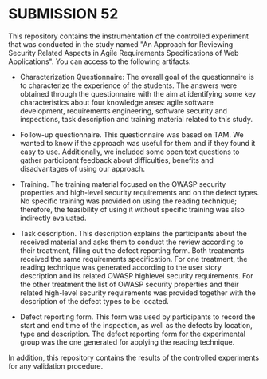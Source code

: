 # SUBMISSION 52

This repository contains the instrumentation of the controlled experiment that was conducted in the study named "An Approach for Reviewing Security Related Aspects in Agile Requirements Specifications of Web Applications". You can access to the following artifacts:

* Characterization Questionnaire: The overall goal of the questionnaire is to characterize the experience of the students. The answers were obtained through the questionnaire with the aim at identifying some key characteristics about four knowledge areas: agile software development, requirements engineering, software security and inspections, task description and training material related to this study.

* Follow-up questionnaire. This questionnaire was based on TAM. We wanted to know if the approach was useful for them and if they found it easy to use. Additionally, we included some open text questions to gather participant feedback about difficulties, benefits and disadvantages of using our approach.

* Training. The training material focused on the OWASP security properties and high-level security requirements and on the defect types. No specific training was provided on using the reading technique; therefore, the feasibility of using it without specific training was also indirectly evaluated.

* Task description. This description explains the participants about the received material and asks them to conduct the review according to their treatment, filling out the defect reporting form. Both treatments received the same requirements specification. For one treatment, the reading technique was generated according to the user story description and its related OWASP highlevel security requirements. For the other treatment the list of OWASP security properties and their related high-level security requirements was provided together with the description of the defect types to be located.

* Defect reporting form. This form was used by participants to record the start and end time of the inspection, as well as the defects by location, type and description. The defect reporting form for the experimental group was the one generated for applying the reading technique.

In addition, this repository contains the results of the controlled experiments for any validation procedure.

